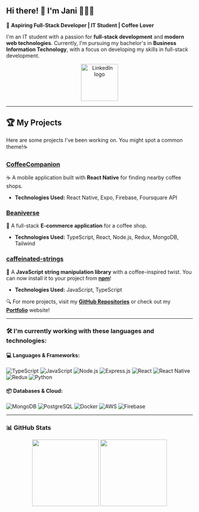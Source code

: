 ## Hi there! 👋 I'm Jani 👨🏻‍💻

🚀 **Aspiring Full-Stack Developer | IT Student | Coffee Lover** 

I'm an IT student with a passion for **full-stack development** and **modern web technologies**. Currently, I'm pursuing my bachelor's in **Business Information Technology**, with a focus on developing my skills in full-stack development.

<div align="center">
  <a href="https://www.linkedin.com/in/jani-h%C3%A4nninen-66909319b/" target="_blank">
    <img alt="LinkedIn logo" width="100px" title="Let's connect!" src="https://cdn.jsdelivr.net/gh/devicons/devicon@latest/icons/linkedin/linkedin-original-wordmark.svg">
  </a>
</div>

---

## 🏆 **My Projects**  

Here are some projects I've been working on. You might spot a common theme!☕

### [CoffeeCompanion](https://github.com/pr0fix/CoffeeCompanion)
☕ A mobile application built with **React Native** for finding nearby coffee shops.  
- **Technologies Used:** React Native, Expo, Firebase, Foursquare API

### [Beaniverse](https://github.com/pr0fix/Beaniverse)  
🛒 A full-stack **E-commerce application** for a coffee shop.  
- **Technologies Used:** TypeScript, React, Node.js, Redux, MongoDB, Tailwind

### [caffeinated-strings](https://github.com/pr0fix/caffeinated-strings)  
🧵 A **JavaScript string manipulation library** with a coffee-inspired twist. You can now install it to your project from [**npm**](https://www.npmjs.com/package/caffeinated-strings)!
- **Technologies Used:** JavaScript, TypeScript

🔍 For more projects, visit my **[GitHub Repositories](https://github.com/pr0fix?tab=repositories)** or check out my **[Portfolio](https://pr0fix.github.io/)** website!

---

### 🛠 **I'm currently working with these languages and technologies:**  

#### **💻 Languages & Frameworks:**  
![TypeScript](https://img.shields.io/badge/TypeScript-007ACC?style=for-the-badge&logo=typescript&logoColor=white)
![JavaScript](https://img.shields.io/badge/JavaScript-F7DF1E?style=for-the-badge&logo=javascript&logoColor=black)
![Node.js](https://img.shields.io/badge/node.js-339933?style=for-the-badge&logo=Node.js&logoColor=white)
![Express.js](https://img.shields.io/badge/express.js-000000?style=for-the-badge&logo=express&logoColor=white)
![React](https://img.shields.io/badge/react-%2320232a.svg?style=for-the-badge&logo=react&logoColor=%2361DAFB)
![React Native](https://img.shields.io/badge/react_native-%2320232a.svg?style=for-the-badge&logo=react&logoColor=%2361DAFB)
![Redux](https://img.shields.io/badge/redux-764ABC?style=for-the-badge&logo=redux&logoColor=white)
![Python](https://img.shields.io/badge/Python-3776AB?style=for-the-badge&logo=python&logoColor=white)  

#### **📦 Databases & Cloud:**  
![MongoDB](https://img.shields.io/badge/MongoDB-4EA94B?style=for-the-badge&logo=mongodb&logoColor=white)
![PostgreSQL](https://img.shields.io/badge/PostgreSQL-316192?style=for-the-badge&logo=postgresql&logoColor=white)
![Docker](https://img.shields.io/badge/Docker-2496ED?style=for-the-badge&logo=docker&logoColor=white)
![AWS](https://img.shields.io/badge/AWS-232F3E?style=for-the-badge&logo=amazonwebservices&logoColor=)
![Firebase](https://img.shields.io/badge/firebase-ffca28?style=for-the-badge&logo=firebase&logoColor=black)

---

### 📊 **GitHub Stats**  

<div align="center">
  <img height="180em" src="https://github-readme-stats.vercel.app/api?username=pr0fix&show_icons=true&theme=catppuccin_mocha" />
  <img height="180em" src="https://github-readme-stats.vercel.app/api/top-langs/?username=pr0fix&layout=compact&theme=catppuccin_mocha&langs_count=8" />
</div>
